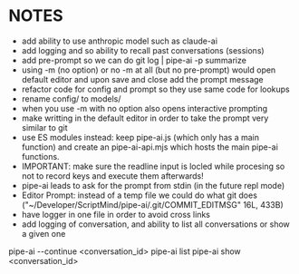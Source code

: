 # NOTES

- add ability to use anthropic model such as claude-ai
- add logging and so ability to recall past conversations (sessions)
- add pre-prompt so we can do git log | pipe-ai -p summarize
- using -m (no option) or no -m at all (but no pre-prompt) would open default editor
  and upon save and close add the prompt message
- refactor code for config and prompt so they use same code for lookups
- rename config/ to models/
- when you use -m with no option also opens interactive prompting
- make writting in the default editor in order to take the prompt very similar to git
- use ES modules instead: keep pipe-ai.js (which only has a main function) and create an pipe-ai-api.mjs which hosts the main pipe-ai functions.
- IMPORTANT: make sure the readline input is locled while procesing so not to record keys and execute them afterwards!
- pipe-ai leads to ask for the prompt from stdin (in the future repl mode)
- Editor Prompt: instead of a temp file we could do what git does ("~/Developer/ScriptMind/pipe-ai/.git/COMMIT_EDITMSG" 16L, 433B)
- have logger in one file in order to avoid cross links
- add logging of conversation, and ability to list all conversations or show a given one

pipe-ai --continue <conversation_id>
pipe-ai list
pipe-ai show <conversation_id>
